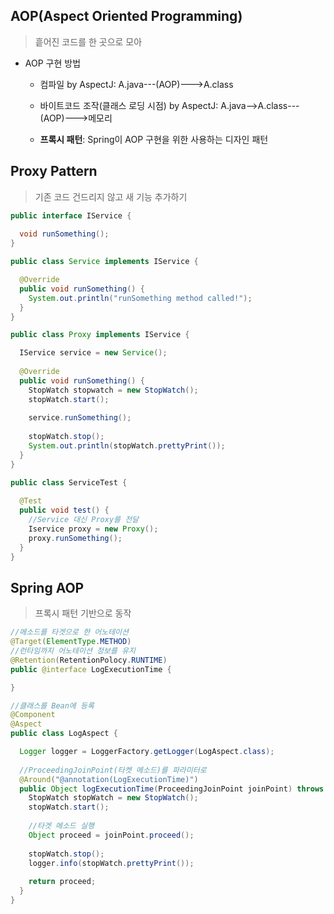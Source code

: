 ## AOP(Aspect Oriented Programming)

> 흩어진 코드를 한 곳으로 모아

- AOP 구현 방법

  * 컴파일 by AspectJ: A.java---(AOP)--->A.class
  
  * 바이트코드 조작(클래스 로딩 시점) by AspectJ: A.java-->A.class---(AOP)--->메모리
  
  * **프록시 패턴**: Spring이 AOP 구현을 위한 사용하는 디자인 패턴
  
## Proxy Pattern

> 기존 코드 건드리지 않고 새 기능 추가하기

```java
public interface IService {
  
  void runSomething();  
}
```

```java
public class Service implements IService {

  @Override
  public void runSomething() {
    System.out.println("runSomething method called!");
  }
}
```

```java
public class Proxy implements IService {

  IService service = new Service();
 
  @Override
  public void runSomething() {
    StopWatch stopwatch = new StopWatch();
    stopWatch.start();
  
    service.runSomething();
  
    stopWatch.stop();
    System.out.println(stopWatch.prettyPrint());
  }
}
```

```java
public class ServiceTest {
  
  @Test
  public void test() {
    //Service 대신 Proxy를 전달
    Iservice proxy = new Proxy();
    proxy.runSomething();
  }
}
```

## Spring AOP
> 프록시 패턴 기반으로 동작

```java
//메소드를 타겟으로 한 어노테이션
@Target(ElementType.METHOD)
//런타임까지 어노테이션 정보를 유지
@Retention(RetentionPolocy.RUNTIME)
public @interface LogExecutionTime {

}
```

```java
//클래스를 Bean에 등록
@Component
@Aspect
public class LogAspect {

  Logger logger = LoggerFactory.getLogger(LogAspect.class);
  
  //ProceedingJoinPoint(타켓 메소드)를 파라미터로
  @Around("@annotation(LogExecutionTime)")
  public Object logExecutionTime(ProceedingJoinPoint joinPoint) throws Throwable {
    StopWatch stopWatch = new StopWatch();
    stopWatch.start();
    
    //타겟 메소드 실행
    Object proceed = joinPoint.proceed();
    
    stopWatch.stop();
    logger.info(stopWatch.prettyPrint());
    
    return proceed;
  }
}
```
